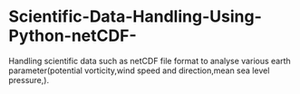 # Scientific-Data-Handling-Using-Python-netCDF-
Handling scientific data such as netCDF file format to analyse various earth parameter(potential vorticity,wind speed and direction,mean sea level pressure,).
